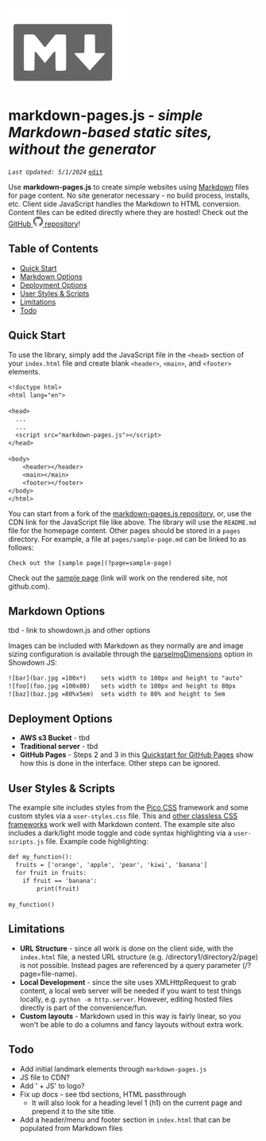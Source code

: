 
![markdown logo](assets/images/markdown.svg)

# markdown-pages.js - _simple Markdown-based static sites, without the generator_

_`Last Updated: 5/1/2024`_ [`edit`](https://github.com/dandalpiaz/markdown-pages/edit/main/README.md)

Use **markdown-pages.js** to create simple websites using [Markdown](https://www.markdownguide.org/basic-syntax/) files for page content. No site generator necessary - no build process, installs, etc. Client side JavaScript handles the Markdown to HTML conversion. Content files can be edited directly where they are hosted! Check out the [GitHub ![GitHub Logo](assets/images/github.png) repository](https://github.com/dandalpiaz/markdown-pages)!

## Table of Contents

- [Quick Start](#quick-start)
- [Markdown Options](#markdown-options)
- [Deployment Options](#deployment-options)
- [User Styles & Scripts](#user-styles--scripts)
- [Limitations](#limitations)
- [Todo](#todo)

## Quick Start

To use the library, simply add the JavaScript file in the `<head>` section of your `index.html` file and create blank `<header>`, `<main>`, and `<footer>` elements.

```
<!doctype html>
<html lang="en">

<head>
  ...
  ...
  <script src="markdown-pages.js"></script>
</head>

<body>
	<header></header>
	<main></main>
	<footer></footer>
</body>
</html>
```

You can start from a fork of the [markdown-pages.js repository](https://github.com/dandalpiaz/markdown-pages), or, use the CDN link for the JavaScript file like above. The library will use the `README.md` file for the homepage content. Other pages should be stored in a `pages` directory. For example, a file at `pages/sample-page.md` can be linked to as follows:

```
Check out the [sample page](?page=sample-page)
```

Check out the [sample page](?page=sample-page) (link will work on the rendered site, not github.com).

## Markdown Options

tbd - link to showdown.js and other options

Images can be included with Markdown as they normally are and image sizing configuration is available through the [parseImgDimensions](https://showdownjs.com/docs/available-options/#parseimgdimensions) option in Showdown JS:

```
![bar](bar.jpg =100x*)    sets width to 100px and height to "auto"
![foo](foo.jpg =100x80)   sets width to 100px and height to 80px
![baz](baz.jpg =80%x5em)  sets width to 80% and height to 5em
```

## Deployment Options

- **AWS s3 Bucket** - tbd
- **Traditional server** - tbd
- **GitHub Pages** - Steps 2 and 3 in this [Quickstart for GitHub Pages](https://docs.github.com/en/pages/quickstart) show how this is done in the interface. Other steps can be ignored.

## User Styles & Scripts

The example site includes styles from the [Pico CSS](tbd) framework and some custom styles via a `user-styles.css` file. This and [other classless CSS frameworks](tbd) work well with Markdown content. The example site also includes a dark/light mode toggle and code syntax highlighting via a `user-scripts.js` file. Example code highlighting:

```
def my_function():
  fruits = ['orange', 'apple', 'pear', 'kiwi', 'banana']
  for fruit in fruits:
    if fruit == 'banana':
        print(fruit)

my_function()
```

## Limitations

- **URL Structure** - since all work is done on the client side, with the `index.html` file, a nested URL structure (e.g. /directory1/directory2/page) is not possible. Instead pages are referenced by a query parameter (/?page=file-name).
- **Local Development** - since the site uses XMLHttpRequest to grab content, a local web server will be needed if you want to test things locally, e.g. `python -m http.server`. However, editing hosted files directly is part of the convenience/fun. 
- **Custom layouts** - Markdown used in this way is fairly linear, so you won't be able to do a columns and fancy layouts without extra work.

## Todo

- Add initial landmark elements through `markdown-pages.js`
- JS file to CDN?
- Add ' + JS' to logo?
- Fix up docs - see tbd sections, HTML passthrough
    - It will also look for a heading level 1 (h1) on the current page and prepend it to the site title. 
- Add a header/menu and footer section in `index.html` that can be populated from Markdown files
